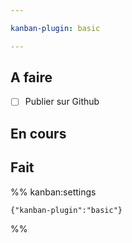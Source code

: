 ```yaml
---

kanban-plugin: basic

---
```


## A faire

- [ ] Publier sur Github


## En cours



## Fait





%% kanban:settings
```
{"kanban-plugin":"basic"}
```
%%